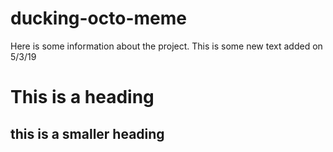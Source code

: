 # ducking-octo-meme

Here is some information about the project.
This is some new text added on 5/3/19

# This is a heading

## this is a smaller heading
